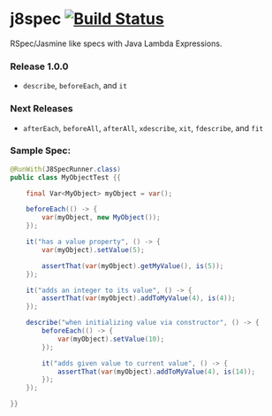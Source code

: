 j8spec [![Build Status](https://travis-ci.org/tprado/j8spec.svg?branch=master)](https://travis-ci.org/tprado/j8spec)
======

RSpec/Jasmine like specs with Java Lambda Expressions.

### Release 1.0.0

- `describe`, `beforeEach`, and `it`

### Next Releases

- `afterEach`, `beforeAll`, `afterAll`, `xdescribe`, `xit`, `fdescribe`, and `fit`

### Sample Spec:

```java
@RunWith(J8SpecRunner.class)
public class MyObjectTest {{

    final Var<MyObject> myObject = var();

    beforeEach(() -> {
        var(myObject, new MyObject());
    });

    it("has a value property", () -> {
        var(myObject).setValue(5);

        assertThat(var(myObject).getMyValue(), is(5));
    });

    it("adds an integer to its value", () -> {
        assertThat(var(myObject).addToMyValue(4), is(4));
    });

    describe("when initializing value via constructor", () -> {
        beforeEach(() -> {
            var(myObject).setValue(10);
        });

        it("adds given value to current value", () -> {
            assertThat(var(myObject).addToMyValue(4), is(14));
        });
    });

}}

```
